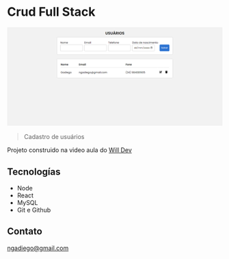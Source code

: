 # Crud Full Stack

![preview](./.github/preview.png)

> Cadastro de usuários

Projeto construido na video aula do [Will Dev](https://www.youtube.com/watch?v=voXTVTW73E8)

## Tecnologías
 - Node
 - React
 - MySQL
 - Git e Github

 ## Contato

 ngadiego@gmail.com
